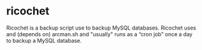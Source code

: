 # ricochet
Ricochet is a backup script use to backup MySQL databases. Ricochet uses and (depends on) arcman.sh and "usually" runs as a “cron job” once a day to backup a MySQL database.
